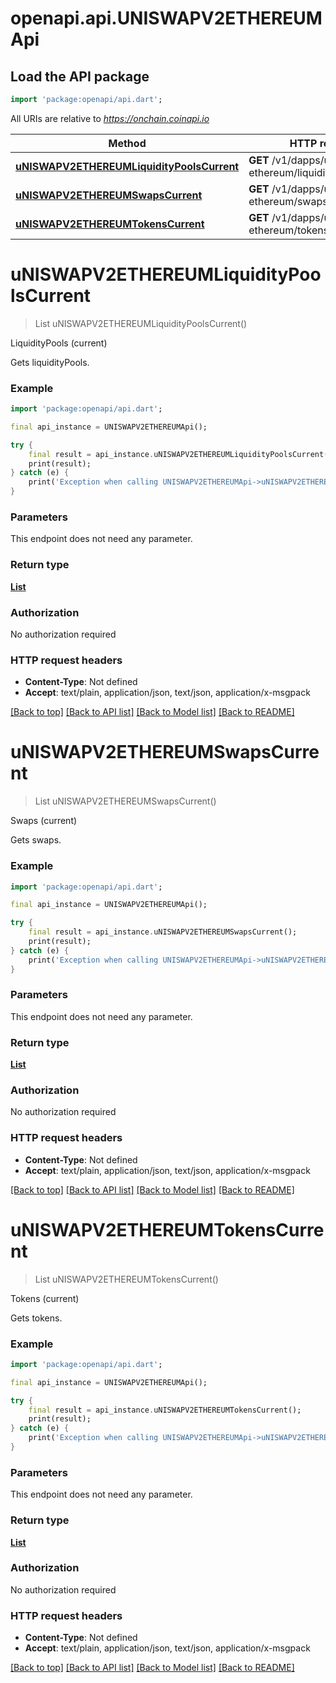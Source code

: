 # openapi.api.UNISWAPV2ETHEREUMApi

## Load the API package
```dart
import 'package:openapi/api.dart';
```

All URIs are relative to *https://onchain.coinapi.io*

Method | HTTP request | Description
------------- | ------------- | -------------
[**uNISWAPV2ETHEREUMLiquidityPoolsCurrent**](UNISWAPV2ETHEREUMApi.md#uniswapv2ethereumliquiditypoolscurrent) | **GET** /v1/dapps/uniswap-v2-ethereum/liquidityPools/current | LiquidityPools (current)
[**uNISWAPV2ETHEREUMSwapsCurrent**](UNISWAPV2ETHEREUMApi.md#uniswapv2ethereumswapscurrent) | **GET** /v1/dapps/uniswap-v2-ethereum/swaps/current | Swaps (current)
[**uNISWAPV2ETHEREUMTokensCurrent**](UNISWAPV2ETHEREUMApi.md#uniswapv2ethereumtokenscurrent) | **GET** /v1/dapps/uniswap-v2-ethereum/tokens/current | Tokens (current)


# **uNISWAPV2ETHEREUMLiquidityPoolsCurrent**
> List<UNISWAPV2ETHEREUMLiquidityPoolDTO> uNISWAPV2ETHEREUMLiquidityPoolsCurrent()

LiquidityPools (current)

Gets liquidityPools.

### Example
```dart
import 'package:openapi/api.dart';

final api_instance = UNISWAPV2ETHEREUMApi();

try {
    final result = api_instance.uNISWAPV2ETHEREUMLiquidityPoolsCurrent();
    print(result);
} catch (e) {
    print('Exception when calling UNISWAPV2ETHEREUMApi->uNISWAPV2ETHEREUMLiquidityPoolsCurrent: $e\n');
}
```

### Parameters
This endpoint does not need any parameter.

### Return type

[**List<UNISWAPV2ETHEREUMLiquidityPoolDTO>**](UNISWAPV2ETHEREUMLiquidityPoolDTO.md)

### Authorization

No authorization required

### HTTP request headers

 - **Content-Type**: Not defined
 - **Accept**: text/plain, application/json, text/json, application/x-msgpack

[[Back to top]](#) [[Back to API list]](../README.md#documentation-for-api-endpoints) [[Back to Model list]](../README.md#documentation-for-models) [[Back to README]](../README.md)

# **uNISWAPV2ETHEREUMSwapsCurrent**
> List<UNISWAPV2ETHEREUMSwapDTO> uNISWAPV2ETHEREUMSwapsCurrent()

Swaps (current)

Gets swaps.

### Example
```dart
import 'package:openapi/api.dart';

final api_instance = UNISWAPV2ETHEREUMApi();

try {
    final result = api_instance.uNISWAPV2ETHEREUMSwapsCurrent();
    print(result);
} catch (e) {
    print('Exception when calling UNISWAPV2ETHEREUMApi->uNISWAPV2ETHEREUMSwapsCurrent: $e\n');
}
```

### Parameters
This endpoint does not need any parameter.

### Return type

[**List<UNISWAPV2ETHEREUMSwapDTO>**](UNISWAPV2ETHEREUMSwapDTO.md)

### Authorization

No authorization required

### HTTP request headers

 - **Content-Type**: Not defined
 - **Accept**: text/plain, application/json, text/json, application/x-msgpack

[[Back to top]](#) [[Back to API list]](../README.md#documentation-for-api-endpoints) [[Back to Model list]](../README.md#documentation-for-models) [[Back to README]](../README.md)

# **uNISWAPV2ETHEREUMTokensCurrent**
> List<UNISWAPV2ETHEREUMTokenDTO> uNISWAPV2ETHEREUMTokensCurrent()

Tokens (current)

Gets tokens.

### Example
```dart
import 'package:openapi/api.dart';

final api_instance = UNISWAPV2ETHEREUMApi();

try {
    final result = api_instance.uNISWAPV2ETHEREUMTokensCurrent();
    print(result);
} catch (e) {
    print('Exception when calling UNISWAPV2ETHEREUMApi->uNISWAPV2ETHEREUMTokensCurrent: $e\n');
}
```

### Parameters
This endpoint does not need any parameter.

### Return type

[**List<UNISWAPV2ETHEREUMTokenDTO>**](UNISWAPV2ETHEREUMTokenDTO.md)

### Authorization

No authorization required

### HTTP request headers

 - **Content-Type**: Not defined
 - **Accept**: text/plain, application/json, text/json, application/x-msgpack

[[Back to top]](#) [[Back to API list]](../README.md#documentation-for-api-endpoints) [[Back to Model list]](../README.md#documentation-for-models) [[Back to README]](../README.md)

